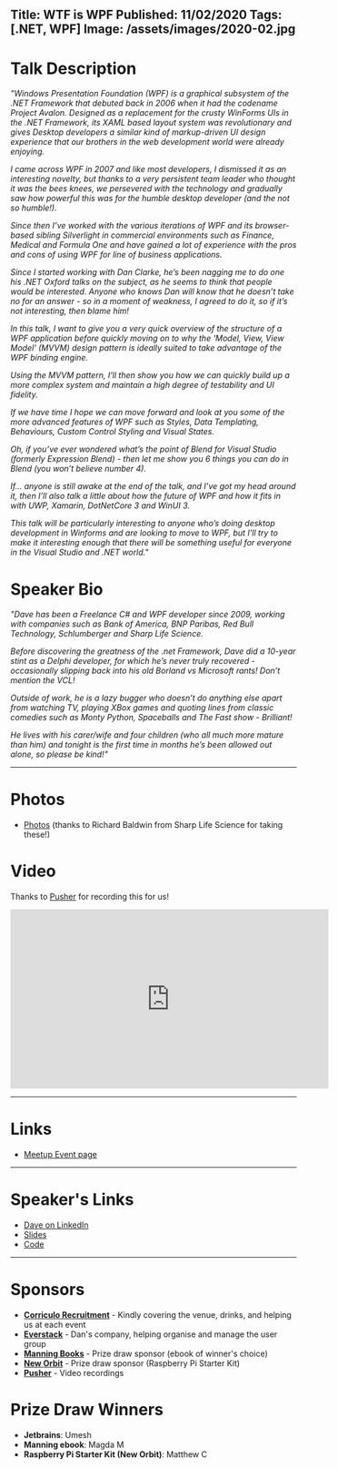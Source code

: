 Title: WTF is WPF
Published: 11/02/2020
Tags: [.NET, WPF]
Image: /assets/images/2020-02.jpg
---
# Talk Description

_"Windows Presentation Foundation (WPF) is a graphical subsystem of the .NET Framework that debuted back in 2006 when it had the codename Project Avalon. Designed as a replacement for the crusty WinForms UIs in the .NET Framework, its XAML based layout system was revolutionary and gives Desktop developers a similar kind of markup-driven UI design experience that our brothers in the web development world were already enjoying._

_I came across WPF in 2007 and like most developers, I dismissed it as an interesting novelty, but thanks to a very persistent team leader who thought it was the bees knees, we persevered with the technology and gradually saw how powerful this was for the humble desktop developer (and the not so humble!)._

_Since then I’ve worked with the various iterations of WPF and its browser-based sibling Silverlight in commercial environments such as Finance, Medical and Formula One and have gained a lot of experience with the pros and cons of using WPF for line of business applications._

_Since I started working with Dan Clarke, he’s been nagging me to do one his .NET Oxford talks on the subject, as he seems to think that people would be interested. Anyone who knows Dan will know that he doesn’t take no for an answer - so in a moment of weakness, I agreed to do it, so if it’s not interesting, then blame him!_

_In this talk, I want to give you a very quick overview of the structure of a WPF application before quickly moving on to why the 'Model, View, View Model' (MVVM) design pattern is ideally suited to take advantage of the WPF binding engine._

_Using the MVVM pattern, I’ll then show you how we can quickly build up a more complex system and maintain a high degree of testability and UI fidelity._

_If we have time I hope we can move forward and look at you some of the more advanced features of WPF such as Styles, Data Templating, Behaviours, Custom Control Styling and Visual States._

_Oh, if you’ve ever wondered what’s the point of Blend for Visual Studio (formerly Expression Blend) - then let me show you 6 things you can do in Blend (you won’t believe number 4)._

_If… anyone is still awake at the end of the talk, and I’ve got my head around it, then I’ll also talk a little about how the future of WPF and how it fits in with UWP, Xamarin, DotNetCore 3 and WinUI 3._

_This talk will be particularly interesting to anyone who’s doing desktop development in Winforms and are looking to move to WPF, but I’ll try to make it interesting enough that there will be something useful for everyone in the Visual Studio and .NET world."_

# Speaker Bio

_"Dave has been a Freelance C# and WPF developer since 2009, working with companies such as Bank of America, BNP Paribas, Red Bull Technology, Schlumberger and Sharp Life Science._

_Before discovering the greatness of the .net Framework, Dave did a 10-year stint as a Delphi developer, for which he’s never truly recovered - occasionally slipping back into his old Borland vs Microsoft rants! Don’t mention the VCL!_

_Outside of work, he is a lazy bugger who doesn’t do anything else apart from watching TV, playing XBox games and quoting lines from classic comedies such as Monty Python, Spaceballs and The Fast show - Brilliant!_

_He lives with his carer/wife and four children (who all much more mature than him) and tonight is the first time in months he’s been allowed out alone, so please be kind!"_

---

# Photos

* [Photos](https://www.dropbox.com/sh/id3k9820ep1bk4r/AAAdMXfr9-NsvkkVh9uhbGw-a?dl=0) (thanks to Richard Baldwin from Sharp Life Science for taking these!)

# Video

Thanks to [Pusher](https://pusher.com) for recording this for us!

<iframe width="560" height="315" src="https://www.youtube.com/embed/DLyGTerBmew" frameborder="0" allow="accelerometer; autoplay; encrypted-media; gyroscope; picture-in-picture" allowfullscreen></iframe>

---

# Links

* [Meetup Event page](https://www.meetup.com/dotnetoxford/events/266827319/)

---

# Speaker's Links

* [Dave on LinkedIn](https://www.linkedin.com/in/djedigital/)
* [Slides](https://djedigital.visualstudio.com/_git/WTF_is_WPF?path=%2FWTF%20is%20WPF.pptx)
* [Code](https://djedigital.visualstudio.com/_git/WTF_is_WPF)

---

# Sponsors

* **[Corriculo Recruitment](https://corriculo.co.uk)** - Kindly covering the venue, drinks, and helping us at each event
* **[Everstack](https://www.everstack.com)** - Dan's company, helping organise and manage the user group
* **[Manning Books](https://www.manning.com)** - Prize draw sponsor (ebook of winner's choice)
* **[New Orbit](https://neworbit.co.uk)** - Prize draw sponsor (Raspberry Pi Starter Kit)
* **[Pusher](https://www.pusher.com/)** - Video recordings

# Prize Draw Winners

* **Jetbrains**: Umesh
* **Manning ebook**: Magda M
* **Raspberry Pi Starter Kit (New Orbit)**: Matthew C
